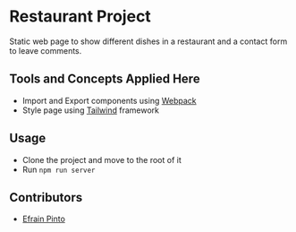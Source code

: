 # Restaurant Project

Static web page to show different dishes in a restaurant and a contact form to leave comments.

## Tools and Concepts Applied Here

- Import and Export components using [Webpack](https://webpack.js.org/)
- Style page using [Tailwind](https://tailwindcss.com/) framework

## Usage

- Clone the project and move to the root of it
- Run `npm run server`

## Contributors

- [Efrain Pinto](https://github.com/efrapp)
